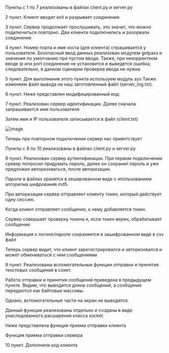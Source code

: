 Пункты с 1 по 7 реализованы в файлах client.py и server.py

2 пункт. Клиент вводит exit и разрывает соединение



3 пункт. Сервер продолжает прослушивать, это значит, что можно подключиться повторно. Два клиента подключились и разорвали соединение



4 пункт. Номер порта и имя хоста (для клиента) спрашивается у пользователя. Безопасный ввод данных реализован модулем getpass и значения по умолчанию при пустом вводе. 
Также, при некорректном вводе ip или port соединение не установится и выведется ошибка, следовательно, в данном сценарии проверка ввода не нужна



5 пункт. Для выполнения этого пункта используем модуль sys
Также изменяем файл вывода на наш заготовленный файл (server_log.txt).



6 пункт. Ниже представлен модифицированный код:



7 пункт. Реализован сервер идентификации. Далее сначала запрашивается имя пользователя



Затем имя и IP пользователя записывается в файл (client.txt)

![image](https://user-images.githubusercontent.com/90458771/140728033-93ac9363-f2e7-499c-ae5b-a5fa99f2d975.png)

Теперь при повторном подключении сервер нас приветствует



Пункты с 8 по 10 реализованы в файлах client.py и server.py

8 пункт. Реализован сервер аутентификации. При первом подключении сревер попросил придумать пароль, далее он сохранил пароль и уже предложил авторизоваться, после авторизации.

Пароли в файлах хранятся в хешированном виде с ипользованием алгоритма шифрования md5. 

При авторизации сервер отправляет клиенту токен, который действует одну сессию. 

Когда клиент отправляет сообщение, к нему добавляется токен.

Сервер совершает проверку токена и, если токен верен, обрабатывает сообщение. 

Информация о логине/пароле сохраняется в зашифрованном виде в csv файл



Теперь сервер видит, что клиент зарегистрировался и авторизовался и может обмениваться с ним сообщениями



9 пункт. Реализованы вспомогательные функции отправки и принятия текстовых сообщений в сокет.

Работа отправки и принятия сообщений приведена в предыдущем пункте. Видим, что выводится длина сообщений, а сообщения передаются как байтовые массивы.

Однако, вспомогательные части на экран не выводятся.

Данный функции реализованы отдельно и созданы в виде унаследованного расширения класса socket. 

Ниже представлена функция приема отправки клиента



Функция приема отправки сервера



10 пункт. Дополнили код клиента
